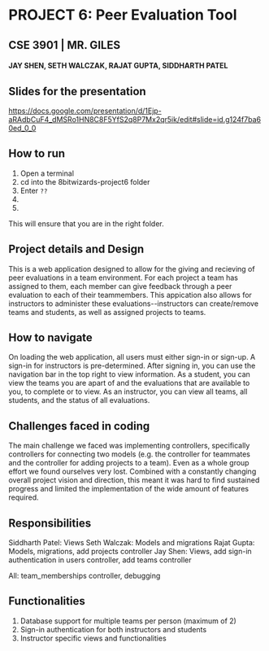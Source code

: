 # PROJECT 6: Peer Evaluation Tool
## CSE 3901 | MR. GILES
#### JAY SHEN, SETH WALCZAK, RAJAT GUPTA, SIDDHARTH PATEL

##
## Slides for the presentation
https://docs.google.com/presentation/d/1Ejp-aRAdbCuF4_dMSRo1HN8C8F5YfS2q8P7Mx2qr5ik/edit#slide=id.g124f7ba60ed_0_0

## How to run

1. Open a terminal
2. cd into the 8bitwizards-project6 folder
3. Enter `??`
4. 
5. 

This will ensure that you are in the right folder. 

## Project details and Design

This is a web application designed to allow for the giving and recieving of peer evaluations in a team environment. For each project a team has assigned to them, each member can give feedback through a peer evaluation to each of their teammembers. This appication also allows for instructors to administer these evaluations--instructors can create/remove teams and students, as well as assigned projects to teams.


## How to navigate

On loading the web application, all users must either sign-in or sign-up. A sign-in for instructors is pre-determined. After signing in, you can use the navigation bar in the top right to view information. As a student, you can view the teams you are apart of and the evaluations that are available to you, to complete or to view. As an instructor, you can view all teams, all students, and the status of all evaluations.


## Challenges faced in coding

The main challenge we faced was implementing controllers, specifically controllers for connecting two models (e.g. the controller for teammates and the controller for adding projects to a team). Even as a whole group effort we found ourselves very lost. Combined with a constantly changing overall project vision and direction, this meant it was hard to find sustained progress and limited the implementation of the wide amount of features required.


## Responsibilities

Siddharth Patel: Views
Seth Walczak: Models and migrations
Rajat Gupta: Models, migrations, add projects controller
Jay Shen: Views, add sign-in authentication in users controller, add teams controller

All: team_memberships controller, debugging


## Functionalities

1. Database support for multiple teams per person (maximum of 2)
2. Sign-in authentication for both instructors and students
3. Instructor specific views and functionalities

